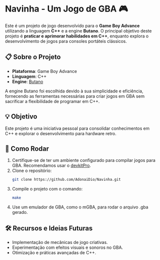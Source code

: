 # Navinha - Um Jogo de GBA 🎮

Este é um projeto de jogo desenvolvido para o **Game Boy Advance** utilizando a linguagem **C++** e a engine **Butano**. O principal objetivo deste projeto é **praticar e aprimorar habilidades em C++**, enquanto explora o desenvolvimento de jogos para consoles portáteis clássicos.

## 📋 Sobre o Projeto

- **Plataforma**: Game Boy Advance  
- **Linguagem**: C++  
- **Engine**: [Butano](https://github.com/GValiente/butano)

A engine Butano foi escolhida devido à sua simplicidade e eficiência, fornecendo as ferramentas necessárias para criar jogos em GBA sem sacrificar a flexibilidade de programar em C++.

## 💡 Objetivo

Este projeto é uma iniciativa pessoal para consolidar conhecimentos em C++ e explorar o desenvolvimento para hardware retro.  

## 🚀 Como Rodar

1. Certifique-se de ter um ambiente configurado para compilar jogos para GBA. Recomendamos usar o [devkitPro](https://devkitpro.org/).
2. Clone o repositório:
   ```bash
   git clone https://github.com/AdonaiDio/Navinha.git

3. Compile o projeto com o comando:
   ```bash
   make

4. Use um emulador de GBA, como o mGBA, para rodar o arquivo .gba gerado.
## 🛠️ Recursos e Ideias Futuras
- Implementação de mecânicas de jogo criativas.
- Experimentação com efeitos visuais e sonoros no GBA.
- Otimização e práticas avançadas de C++.